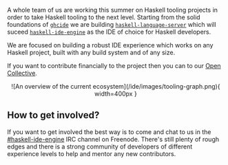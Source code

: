 A whole team of us are working this summer on Haskell tooling projects in order
to take Haskell tooling to the next level. Starting from the solid foundations
of [`ghcide`](https://github.com/digital-asset/ghcide) we are building [`haskell-language-server`](https://github.com/haskell/haskell-language-server/) which will suceed [`haskell-ide-engine`](https://github.com/haskell/haskell-ide-engine) as the IDE of choice for Haskell developers.

We are focused on building a robust IDE experience which works on any Haskell project,
built with any build system and of any size.

If you want to contribute financially to the project then you can to our
[Open Collective](https://opencollective.com/haskell-language-server).

<p align="center">
![An overview of the current ecosystem](/ide/images/tooling-graph.png){ width=400px }
</p>

## How to get involved?

If you want to get involved the best way is to come and chat to us in the
[\#haskell-ide-engine](irc://irc.freenode.net/haskell-ide-engine) IRC channel on Freenode. There's still plenty of rough
edges and there is a strong community of developers of different experience levels
to help and mentor any new contributors.



